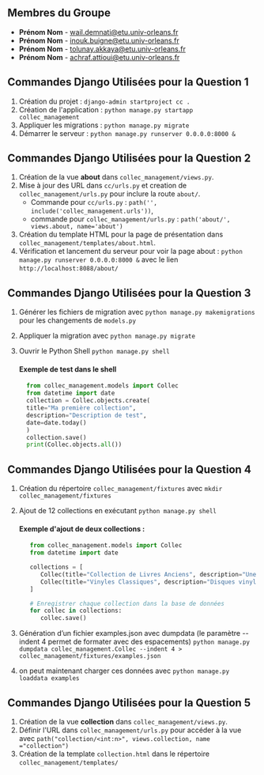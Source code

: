 ## Membres du Groupe

- **Prénom Nom** - wail.demnati@etu.univ-orleans.fr
- **Prénom Nom** - inouk.buigne@etu.univ-orleans.fr
- **Prénom Nom** - tolunay.akkaya@etu.univ-orleans.fr
- **Prénom Nom** - achraf.attioui@etu.univ-orleans.fr

## Commandes Django Utilisées pour la Question 1

1. Création du projet : `django-admin startproject cc .`
2. Création de l'application : `python manage.py startapp collec_management`
3. Appliquer les migrations : `python manage.py migrate`
4. Démarrer le serveur : `python manage.py runserver 0.0.0.0:8000 &`

## Commandes Django Utilisées pour la Question 2

1. Création de la vue **about** dans `collec_management/views.py`.
2. Mise à jour des URL dans `cc/urls.py` et creation de `collec_management/urls.py` pour inclure la route `about/`.
   - Commande pour `cc/urls.py` : `path('', include('collec_management.urls'))`,
   - commande pour `collec_management/urls.py`  : `path('about/', views.about, name='about')`
3. Création du template HTML pour la page de présentation dans `collec_management/templates/about.html`.
4. Vérification et lancement du serveur pour voir la page about : `python manage.py runserver 0.0.0.0:8000 &` avec le lien `http://localhost:8088/about/`

## Commandes Django Utilisées pour la Question 3

1. Générer les fichiers de migration avec `python manage.py makemigrations` pour les changements de `models.py`
2. Appliquer la migration avec `python manage.py migrate`
3. Ouvrir le Python Shell `python manage.py shell`

   #### Exemple de test dans le shell
    ```python
      from collec_management.models import Collec
      from datetime import date
      collection = Collec.objects.create(
      title="Ma première collection",
      description="Description de test",
      date=date.today()
      )
      collection.save()
      print(Collec.objects.all())

## Commandes Django Utilisées pour la Question 4

   1. Création du répertoire `collec_management/fixtures` avec `mkdir collec_management/fixtures`
   2. Ajout de 12 collections en exécutant `python manage.py shell`

      #### Exemple d'ajout de deux collections :
      ```python
         from collec_management.models import Collec
         from datetime import date

         collections = [
            Collec(title="Collection de Livres Anciens", description="Une collection d'ouvrages rares du XIXe siècle.", date=date(2022, 5, 10)),
            Collec(title="Vinyles Classiques", description="Disques vinyles de musique classique.", date=date(2023, 3, 15)),
         ]

         # Enregistrer chaque collection dans la base de données
         for collec in collections:
            collec.save()
   3. Génération d’un fichier examples.json avec dumpdata (le paramètre --indent 4 permet de formater avec des espacements) `python manage.py dumpdata collec_management.Collec --indent 4 > collec_management/fixtures/examples.json`
   4. on peut maintenant charger ces données avec `python manage.py loaddata examples`   

   ## Commandes Django Utilisées pour la Question 5

   1. Création de la vue **collection** dans `collec_management/views.py`.
   2. Définir l'URL dans `collec_management/urls.py` pour accéder à la vue avec `path("collection/<int:n>", views.collection, name ="collection")`
   3. Création de la template `collection.html` dans le répertoire `collec_management/templates/`

   

   